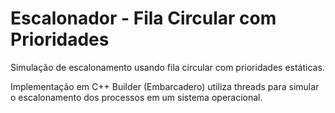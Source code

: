 Escalonador - Fila Circular com Prioridades
===========================================

Simulação de escalonamento usando fila circular com prioridades estáticas.

Implementação em C++ Builder (Embarcadero) utiliza threads para simular o escalonamento dos processos em um sistema operacional.
